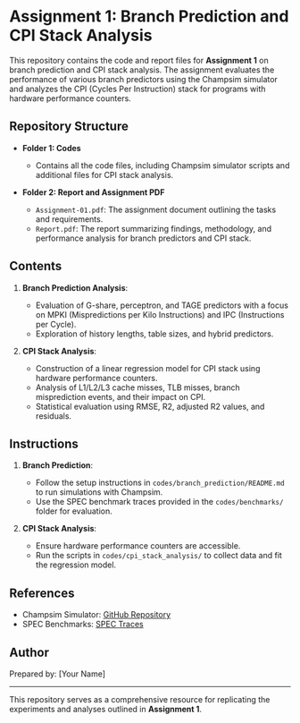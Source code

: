 # Assignment 1: Branch Prediction and CPI Stack Analysis

This repository contains the code and report files for **Assignment 1** on branch prediction and CPI stack analysis. The assignment evaluates the performance of various branch predictors using the Champsim simulator and analyzes the CPI (Cycles Per Instruction) stack for programs with hardware performance counters.

## Repository Structure

- **Folder 1: Codes**
  - Contains all the code files, including Champsim simulator scripts and additional files for CPI stack analysis.
  
- **Folder 2: Report and Assignment PDF**
  - `Assignment-01.pdf`: The assignment document outlining the tasks and requirements.
  - `Report.pdf`: The report summarizing findings, methodology, and performance analysis for branch predictors and CPI stack.

## Contents

1. **Branch Prediction Analysis**:
   - Evaluation of G-share, perceptron, and TAGE predictors with a focus on MPKI (Mispredictions per Kilo Instructions) and IPC (Instructions per Cycle).
   - Exploration of history lengths, table sizes, and hybrid predictors.

2. **CPI Stack Analysis**:
   - Construction of a linear regression model for CPI stack using hardware performance counters.
   - Analysis of L1/L2/L3 cache misses, TLB misses, branch misprediction events, and their impact on CPI.
   - Statistical evaluation using RMSE, R2, adjusted R2 values, and residuals.

## Instructions

1. **Branch Prediction**:
   - Follow the setup instructions in `codes/branch_prediction/README.md` to run simulations with Champsim.
   - Use the SPEC benchmark traces provided in the `codes/benchmarks/` folder for evaluation.

2. **CPI Stack Analysis**:
   - Ensure hardware performance counters are accessible.
   - Run the scripts in `codes/cpi_stack_analysis/` to collect data and fit the regression model.

## References

- Champsim Simulator: [GitHub Repository](https://github.com/ChampSim/ChampSim)
- SPEC Benchmarks: [SPEC Traces](https://dpc3.compas.cs.stonybrook.edu/champsim-traces/speccpu/)

## Author

Prepared by: [Your Name]

---

This repository serves as a comprehensive resource for replicating the experiments and analyses outlined in **Assignment 1**.
